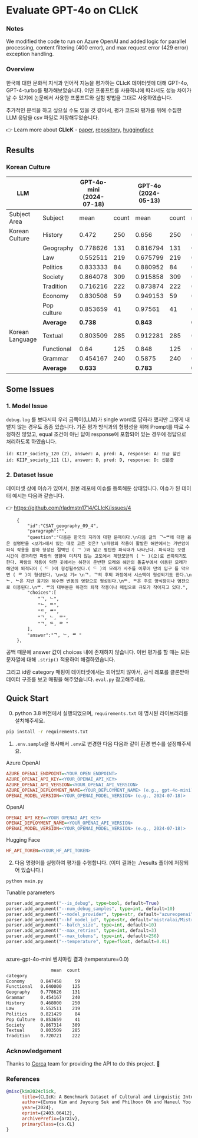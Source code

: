 # Evaluate GPT-4o on CLIcK

### Notes 
We modified the code to run on Azure OpenAI and added logic for parallel processing, content filtering (400 error), and max request error (429 error) exception handling.

### Overview

한국에 대한 문화적 지식과 언어적 지능을 평가하는 CLIcK 데이터셋에 대해 GPT-4o, GPT-4-turbo를 평가해보았습니다. 어떤 프롬프트를 사용하냐에 따라서도 성능 차이가 날 수 있기에 논문에서 사용한 프롬프트와 실험 방법을 그대로 사용하였습니다.

추가적인 분석을 하고 싶으실 수도 있을 것 같아서, 평가 코드와 평가를 위해 수집한 LLM 응답을 csv 파일로 저장해두었습니다.

👉 Learn more about **CLIcK** - [paper](https://arxiv.org/abs/2403.06412), [repository](https://github.com/rladmstn1714/CLIcK/blob/main/README.md), [huggingface](https://huggingface.co/datasets/EunsuKim/CLIcK)

## Results

### Korean Culture

| LLM             |             | GPT-4o-mini (2024-07-18) |       | GPT-4o (2024-05-13) |       | GPT-4 (turbo-2024-04-09) |       |
|-----------------|-------------|--------------------------|-------|---------------------|-------|--------------------------------|-------|
| Subject Area    | Subject     | mean                     | count | mean                | count | mean                           | count |
| Korean Culture  | History     | 0.472                    | 250   | 0.656               | 250   | 0.384                          | 250   |
|                 | Geography   | 0.778626                 | 131   | 0.816794            | 131   | 0.763359                       | 131   |
|                 | Law         | 0.552511                 | 219   | 0.675799            | 219   | 0.579909                       | 219   |
|                 | Politics    | 0.833333                 | 84    | 0.880952            | 84    | 0.880952                       | 84    |
|                 | Society     | 0.864078                 | 309   | 0.915858            | 309   | 0.841424                       | 309   |
|                 | Tradition   | 0.716216                 | 222   | 0.873874            | 222   | 0.761261                       | 222   |
|                 | Economy     | 0.830508                 | 59    | 0.949153            | 59    | 0.864407                       | 59    |
|                 | Pop culture | 0.853659                 | 41    | 0.97561             | 41    | 0.878049                       | 41    |
|                 | **Average**     | **0.738**                    |       | **0.843**               |       | **0.744**                          |       |
| Korean Language | Textual     | 0.803509                 | 285   | 0.912281            | 285   | 0.859649                       | 285   |
|                 | Functional  | 0.64                     | 125   | 0.848               | 125   | 0.728                          | 125   |
|                 | Grammar     | 0.454167                 | 240   | 0.5875              | 240   | 0.3                            | 240   |
|                 | **Average**     | **0.633**                    |       | **0.783**               |       | **0.629**                          |       |




## Some Issues

### 1. Model Issue

`debug.log` 를 보다시피 우리 금쪽이(LLM)가 single word로 답하라 했지만 그렇게 내뱉지 않는 경우도 종종 있습니다. 기존 평가 방식과의 형평성을 위해 Prompt를 따로 수정하진 않았고, equal 조건이 아닌 답이 response에 포함되어 있는 경우에 정답으로 처리하도록 하였습니다.

```
id: KIIP_society_120 (2), answer: A, pred: A, response: A: 요금 할인
id: KIIP_society_111 (1), answer: D, pred: D, response: D: 신분증
```

### 2. Dataset Issue

데이터셋 상에 이슈가 있어서, 원본 레포에 이슈를 등록해둔 상태입니다. 이슈가 된 데이터 예시는 다음과 같습니다.

👉 https://github.com/rladmstn1714/CLIcK/issues/4

```
    {
        "id":"CSAT_geography_09_4",
        "paragraph":"",
        "question":"다음은 한국의 지리에 대한 문제이다.\n다음 글의 ᄀ~ᄅ에 대한 옳은 설명만을 <보기>에서 있는 대로 고른 것은? \n파랑의 작용이 활발한 해안에서는 기반암이 파식 작용을 받아 형성된 절벽인 ( ᄀ )와 넓고 평탄한 파식대가 나타난다. 파식대는 오랜 시간이 경과하면 파랑의 영향이 미치지 않는 고도에서 계단모양의 ( ᄂ )(으)로 변화되기도 한다. 파랑의 작용이 약한 곳에서는 하천이 운반한 모래와 해안의 돌출부에서 이동된 모래가 해안에 퇴적되어 ( ᄃ )이 형성될수있다.( ᄃ )의 모래가 사주를 이루어 만의 입구 를 막으면 ( ᄅ )이 형성된다. \n<보 기> \nᄀ. ᄀ의 후퇴 과정에서 시스택이 형성되기도 한다.\nᄂ. ᄂ은 지반 융기와 해수면 변동의 영향으로 형성된다.\nᄃ. ᄃ은 주로 양식장이나 염전으로 이용된다.\nᄅ. ᄅ의 대부분은 하천의 퇴적 작용이나 매립으로 규모가 작아지고 있다.",
        "choices":[
            "ᄀ, ᄂ",
            "ᄂ, ᄃ",
            "ᄃ, ᄅ",
            "ᄀ, ᄂ, ᄅ",
            "ᄀ, ᄃ, ᄅ "
        ],
        "answer":"ᄀ, ᄂ, ᄅ "
    },
```

공백 때문에 answer 값이 choices 내에 존재하지 않습니다. 이번 평가를 할 때는 모든 문자열에 대해 `.strip()` 적용하여 해결하였습니다.

그리고 id랑 category 매핑이 데이터셋에서는 되어있지 않아서, 공식 레포를 클론받아 데이터 구조를 보고 매핑을 해주었습니다. `eval.py` 참고해주세요.

## Quick Start

0. python 3.8 버전에서 실행되었으며, `requirements.txt` 에 명시된 라이브러리를 설치해주세요.

```bash
pip install -r requirements.txt
```

1. `.env.sample`을 복사해서 `.env`로 변경한 다음 다음과 같이 환경 변수를 설정해주세요.

Azure OpenAI
```ini
AZURE_OPENAI_ENDPOINT=<YOUR_OPEN_ENDPOINT>
AZURE_OPENAI_API_KEY=<YOUR_OPENAI_API_KEY>
AZURE_OPENAI_API_VERSION=<YOUR_OPENAI_API_VERSION>
AZURE_OPENAI_DEPLOYMENT_NAME=<YOUR_DEPLOYMENT_NAME> (e.g., gpt-4o-mini)>
OPENAI_MODEL_VERSION=<YOUR_OPENAI_MODEL_VERSION> (e.g., 2024-07-18)>
```

OpenAI
```ini
OPENAI_API_KEY=<YOUR_OPENAI_API_KEY>
OPENAI_DEPLOYMENT_NAME=<YOUR_OPENAI_API_VERSION>
OPENAI_MODEL_VERSION=<YOUR_OPENAI_MODEL_VERSION> (e.g., 2024-07-18)>
```

Hugging Face
```ini
HF_API_TOKEN=<YOUR_HF_API_TOKEN>
```

2. 다음 명령어를 실행하여 평가를 수행합니다. (이미 결과는 ./results 폴더에 저장되어 있습니다.)
   
```bash
python main.py
```

Tunable parameters
```python
parser.add_argument("--is_debug", type=bool, default=True)
parser.add_argument("--num_debug_samples", type=int, default=10)
parser.add_argument("--model_provider", type=str, default="azureopenai")
parser.add_argument("--hf_model_id", type=str, default="mistralai/Mistral-7B-Instruct-v0.2")
parser.add_argument("--batch_size", type=int, default=10)
parser.add_argument("--max_retries", type=int, default=3)
parser.add_argument("--max_tokens", type=int, default=256)
parser.add_argument("--temperature", type=float, default=0.01)
    
```

azure-gpt-4o-mini 벤치마킹 결과 (temperature=0.0)
```bash
                 mean  count
category                    
Economy      0.847458     59
Functional   0.640000    125
Geography    0.778626    131
Grammar      0.454167    240
History      0.468000    250
Law          0.552511    219
Politics     0.821429     84
Pop Culture  0.853659     41
Society      0.867314    309
Textual      0.803509    285
Tradition    0.720721    222
```

### Acknowledgement

Thanks to [Corca](https://www.corca.team/) team for providing the API to do this project. 🙏

### References

```bibtex
@misc{kim2024click,
      title={CLIcK: A Benchmark Dataset of Cultural and Linguistic Intelligence in Korean}, 
      author={Eunsu Kim and Juyoung Suk and Philhoon Oh and Haneul Yoo and James Thorne and Alice Oh},
      year={2024},
      eprint={2403.06412},
      archivePrefix={arXiv},
      primaryClass={cs.CL}
}
```